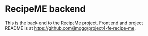 # RecipeME backend
This is the back-end to the RecipeMe project. Front end and project README is at https://github.com/jimogg/project4-fe-recipe-me.